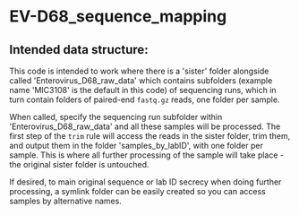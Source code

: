 # EV-D68_sequence_mapping

## Intended data structure:
This code is intended to work where there is a 'sister' folder alongside called 'Enterovirus_D68_raw_data' which contains subfolders (example name 'MIC3108' is the default in this code) of sequencing runs, which in turn contain folders of paired-end `fastq.gz` reads, one folder per sample.

When called, specify the sequencing run subfolder within 'Enterovirus_D68_raw_data' and all these samples will be processed. The first step of the `trim` rule will access the reads in the sister folder, trim them, and output them in the folder 'samples_by_labID', with one folder per sample.
This is where all further processing of the sample will take place - the original sister folder is untouched.

If desired, to main original sequence or lab ID secrecy when doing further processing, a symlink folder can be easily created so you can access samples by alternative names.
